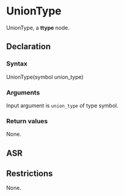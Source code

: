 <!-- This is an automatically generated file. Do not edit it manually. -->

# UnionType

UnionType, a **ttype** node.

## Declaration

### Syntax

UnionType(symbol union_type)

### Arguments
Input argument is `union_type` of type symbol.

### Return values

None.

## ASR

<!-- Generate ASR using pickle. -->

## Restrictions

<!-- Generated from asr_verify.cpp. -->
None.